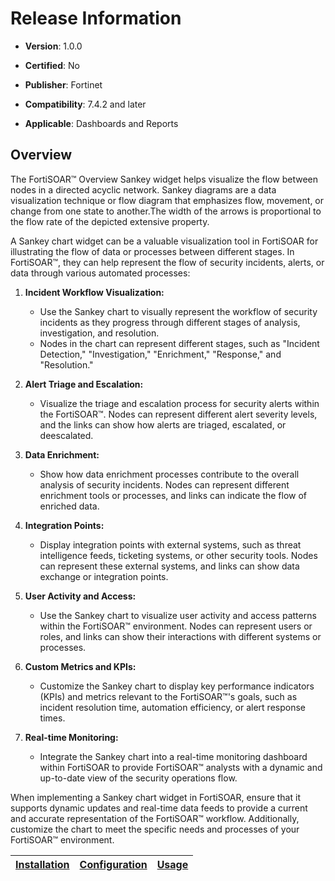 # Release Information

- **Version**: 1.0.0

- **Certified**: No

- **Publisher**: Fortinet  

- **Compatibility**: 7.4.2 and later

- **Applicable**: Dashboards and Reports

## Overview

The FortiSOAR&trade; Overview Sankey widget helps visualize the flow between nodes in a directed acyclic network. Sankey diagrams are a data visualization technique or flow diagram that emphasizes flow, movement, or change from one state to another.The width of the arrows is proportional to the flow rate of the depicted extensive property.

A Sankey chart widget can be a valuable visualization tool in FortiSOAR for illustrating the flow of data or processes between different stages. In FortiSOAR&trade;, they can help represent the flow of security incidents, alerts, or data through various automated processes:

1. **Incident Workflow Visualization:**
   - Use the Sankey chart to visually represent the workflow of security incidents as they progress through different stages of analysis, investigation, and resolution.
   - Nodes in the chart can represent different stages, such as "Incident Detection," "Investigation," "Enrichment," "Response," and "Resolution."

2. **Alert Triage and Escalation:**
   - Visualize the triage and escalation process for security alerts within the FortiSOAR&trade;. Nodes can represent different alert severity levels, and the links can show how alerts are triaged, escalated, or deescalated.

4. **Data Enrichment:**
   - Show how data enrichment processes contribute to the overall analysis of security incidents. Nodes can represent different enrichment tools or processes, and links can indicate the flow of enriched data.

5. **Integration Points:**
   - Display integration points with external systems, such as threat intelligence feeds, ticketing systems, or other security tools. Nodes can represent these external systems, and links can show data exchange or integration points.

6. **User Activity and Access:**
   - Use the Sankey chart to visualize user activity and access patterns within the FortiSOAR&trade; environment. Nodes can represent users or roles, and links can show their interactions with different systems or processes.

7. **Custom Metrics and KPIs:**
   - Customize the Sankey chart to display key performance indicators (KPIs) and metrics relevant to the FortiSOAR&trade;'s goals, such as incident resolution time, automation efficiency, or alert response times.

8. **Real-time Monitoring:**
   - Integrate the Sankey chart into a real-time monitoring dashboard within FortiSOAR to provide FortiSOAR&trade; analysts with a dynamic and up-to-date view of the security operations flow.

When implementing a Sankey chart widget in FortiSOAR, ensure that it supports dynamic updates and real-time data feeds to provide a current and accurate representation of the FortiSOAR&trade; workflow. Additionally, customize the chart to meet the specific needs and processes of your FortiSOAR&trade; environment.

| [Installation](./docs/setup.md#installation) | [Configuration](./docs/setup.md#configuration) | [Usage](./docs/usage.md) |
|----------------------------------------------|------------------------------------------------|--------------------------|
